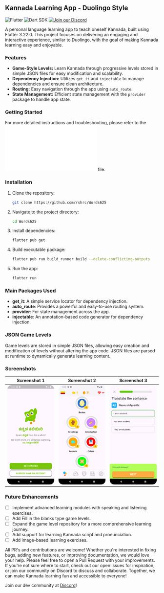 ## Kannada Learning App - Duolingo Style

![Flutter](https://img.shields.io/badge/Flutter-3.22.0-blue?logo=flutter)
![Dart SDK](https://img.shields.io/badge/Dart%20SDK-3.3.4-blue?logo=dart)
[![Join our Discord](https://img.shields.io/discord/your_discord_server_id.svg?label=Join%20our%20Discord&logo=discord)](https://discord.gg/HqwnSZUmsz)

A personal language learning app to teach oneself Kannada, built using Flutter 3.22.0. This project focuses on delivering an engaging and interactive experience, similar to Duolingo, with the goal of making Kannada learning easy and enjoyable.

### Features

- **Game-Style Levels:** Learn Kannada through progressive levels stored in simple JSON files for easy modification and scalability.
- **Dependency Injection:** Utilizes `get_it` and `injectable` to manage dependencies and ensure clean architecture.
- **Routing:** Easy navigation through the app using `auto_route`.
- **State Management:** Efficient state management with the `provider` package to handle app state.

### Getting Started
For more detailed instructions and troubleshooting, please refer to the ![INSTRUCTIONS.md](INSTRUCTIONS.md) file.

### Installation

1. Clone the repository:
   ```bash
   git clone https://github.com/rshrc/Words625
   ```
2. Navigate to the project directory:
   ```bash
   cd Words625
   ```
3. Install dependencies:
   ```bash
   flutter pub get
   ```
4. Build executable package:
   ```bash
   flutter pub run build_runner build --delete-conflicting-outputs
   ```
5. Run the app:
   ```bash
   flutter run
   ```

### Main Packages Used

- **get_it**: A simple service locator for dependency injection.
- **auto_route**: Provides a powerful and easy-to-use routing system.
- **provider**: For state management across the app.
- **injectable**: An annotation-based code generator for dependency injection.

### JSON Game Levels

Game levels are stored in simple JSON files, allowing easy creation and modification of levels without altering the app code. JSON files are parsed at runtime to dynamically generate learning content.

### Screenshots

| Screenshot 1                      | Screenshot 2                      | Screenshot 3                      |
|-----------------------------------|-----------------------------------|-----------------------------------|
| ![Screenshot 1](screenshot_0.png) | ![Screenshot 2](screenshot_1.png) | ![Screenshot 3](screenshot_3.png) |


### Future Enhancements
- [ ] Implement advanced learning modules with speaking and listening exercises.
- [ ] Add Fill in the blanks type game levels.
- [ ] Expand the game level repository for a more comprehensive learning journey.
- [ ] Add support for learning Kannada script and pronunciation.
- [ ] Add image-based learning exercises.

All PR's and contributions are welcome! Whether you're interested in fixing bugs, adding new features, or improving documentation, we would love your help. Please feel free to open a Pull Request with your improvements. If you're not sure where to start, check out our open issues for inspiration, or join our community on Discord to discuss and collaborate. Together, we can make Kannada learning fun and accessible to everyone!

Join our dev community at [Discord](https://discord.gg/HqwnSZUmsz)!